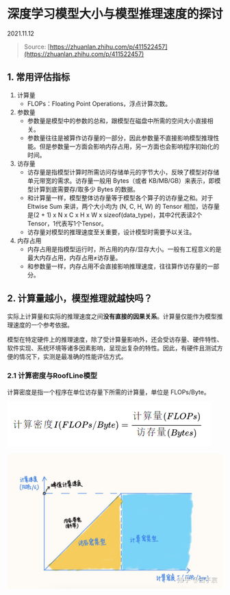 # 深度学习模型大小与模型推理速度的探讨

2021.11.12

> Source: [https://zhuanlan.zhihu.com/p/411522457](https://zhuanlan.zhihu.com/p/411522457)

## 1. 常用评估指标

1. 计算量
    * FLOPs：Floating Point Operations，浮点计算次数。
2. 参数量
    * 参数量是模型中的参数的总和，跟模型在磁盘中所需的空间大小直接相关。
    * 参数量往往是被算作访存量的一部分，因此参数量不直接影响模型推理性能。但是参数量一方面会影响内存占用，另一方面也会影响程序初始化的时间。
3. 访存量
    * 访存量是指模型计算时所需访问存储单元的字节大小，反映了模型对存储单元带宽的需求。访存量一般用 Bytes（或者 KB/MB/GB）来表示，即模型计算到底需要存/取多少 Bytes 的数据。
    * 和计算量一样，模型整体访存量等于模型各个算子的访存量之和。对于 Eltwise Sum 来讲，两个大小均为 (N, C, H, W) 的 Tensor 相加，访存量是(2 + 1) x N x C x H x W x sizeof(data_type)，其中2代表读2个Tensor，1代表写1个Tensor。
    * 访存量对模型的推理速度至关重要，设计模型时需要予以关注。
4. 内存占用
    * 内存占用是指模型运行时，所占用的内存/显存大小。一般有工程意义的是最大内存占用，内存占用≠访存量。
    * 和参数量一样，内存占用不会直接影响推理速度，往往算作访存量的一部分。

## 2. 计算量越小，模型推理就越快吗？

实际上计算量和实际的推理速度之间**没有直接的因果关系**。计算量仅能作为模型推理速度的一个参考依据。

模型在特定硬件上的推理速度，除了受计算量影响外，还会受访存量、硬件特性、软件实现、系统环境等诸多因素影响，呈现出复杂的特性。因此，有硬件且测试方便的情况下，实测是最准确的性能评估方式。

### 2.1 计算密度与RoofLine模型

计算密度是指一个程序在单位访存量下所需的计算量，单位是 FLOPs/Byte。

![](../imgs/2021-11-12-11-18-40.png)

![](../imgs/2021-11-12-11-18-52.png)